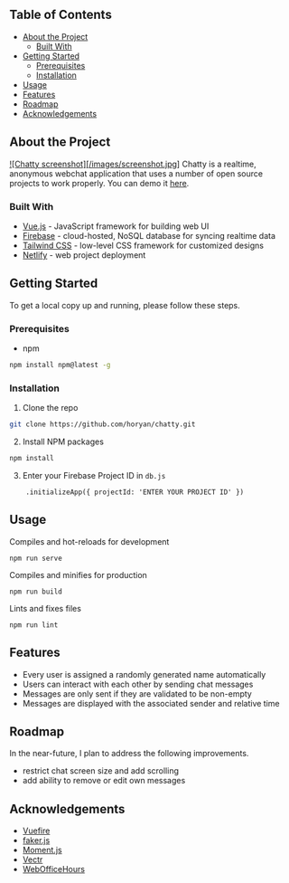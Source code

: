 ## Table of Contents
* [About the Project](#about-the-project)
  * [Built With](#built-with)
* [Getting Started](#getting-started)
  * [Prerequisites](#prerequisites)
  * [Installation](#installation)
* [Usage](#usage)
* [Features](#features)
* [Roadmap](#roadmap)
* [Acknowledgements](#acknowledgements)

## About the Project
[![Chatty screenshot][/images/screenshot.jpg]](https://chattty.netlify.com/)
Chatty is a realtime, anonymous webchat application that uses a number of open source projects to work properly. You can demo it [here](https://chattty.netlify.com).

### Built With
* [Vue.js](https://vuejs.org/) - JavaScript framework for building web UI
* [Firebase](https://firebase.google.com) - cloud-hosted, NoSQL database for syncing realtime data
* [Tailwind CSS](https://tailwindcss.com) - low-level CSS framework for customized designs
* [Netlify](https://www.netlify.com/) - web project deployment

## Getting Started
To get a local copy up and running, please follow these steps.

### Prerequisites
* npm
```sh
npm install npm@latest -g
```

### Installation
1. Clone the repo
```sh
git clone https://github.com/horyan/chatty.git
```
2. Install NPM packages
```sh
npm install
```
3. Enter your Firebase Project ID in `db.js`
```JS
    .initializeApp({ projectId: 'ENTER YOUR PROJECT ID' })
```

## Usage

Compiles and hot-reloads for development
```
npm run serve
```

Compiles and minifies for production
```
npm run build
```

Lints and fixes files
```
npm run lint
```

## Features
* Every user is assigned a randomly generated name automatically
* Users can interact with each other by sending chat messages
* Messages are only sent if they are validated to be non-empty
* Messages are displayed with the associated sender and relative time

## Roadmap
In the near-future, I plan to address the following improvements.
* restrict chat screen size and add scrolling
* add ability to remove or edit own messages

## Acknowledgements
* [Vuefire](https://github.com/vuejs/vuefire)
* [faker.js](https://github.com/marak/Faker.js/)
* [Moment.js](https://github.com/moment/moment/)
* [Vectr](https://vectr.com/)
* [WebOfficeHours](https://www.webofficehours.com/)